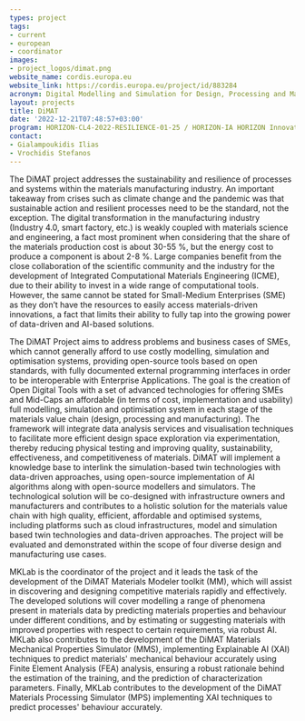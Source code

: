 ```yaml
---
types: project
tags:
- current
- european
- coordinator 
images:
- project_logos/dimat.png
website_name: cordis.europa.eu
website_link: https://cordis.europa.eu/project/id/883284
acronym: Digital Modelling and Simulation for Design, Processing and Manufacturing of Advanced Materials 
layout: projects
title: DiMAT
date: '2022-12-21T07:48:57+03:00'
program: HORIZON-CL4-2022-RESILIENCE-01-25 / HORIZON-IA HORIZON Innovation Actions
contact:
- Gialampoukidis Ilias 
- Vrochidis Stefanos
---
```

<p>
The DiMAT project addresses the sustainability and resilience of processes and systems within the materials manufacturing industry. An important takeaway from crises such as climate change and the pandemic was that sustainable action and resilient processes need to be the standard, not the exception. The digital transformation in the manufacturing industry (Industry 4.0, smart factory, etc.) is weakly coupled with materials science and engineering, a fact most prominent when considering that the share of the materials production cost is about 30-55 %, but the energy cost  to produce a component is about 2-8 %. Large companies benefit from the close collaboration of the scientific community and the industry for the development of Integrated Computational Materials Engineering (ICME), due to their ability to invest in a wide range of computational tools. However, the same cannot be stated for Small-Medium Enterprises (SME) as they don’t have the resources to easily access materials-driven innovations, a fact that limits their ability to fully tap into the growing power of data-driven and AI-based solutions.
</p>
<p>
Τhe DiMAT Project aims to address problems and business cases of SMEs, which cannot generally afford to use costly modelling, simulation and optimisation systems, providing open-source tools based on open standards, with fully documented external programming interfaces in order to be interoperable with Enterprise Applications. The goal is the creation of Open Digital Tools with a set of advanced technologies for offering SMEs and Mid-Caps an affordable (in terms of cost, implementation and usability) full modelling, simulation and optimisation system in each stage of the materials value chain (design, processing and manufacturing). The framework will integrate data analysis services and visualisation techniques to facilitate more efficient design space exploration via experimentation, thereby reducing physical testing and improving quality, sustainability, effectiveness, and competitiveness of materials. DiMAT will implement a knowledge base to interlink the simulation-based twin technologies with data-driven approaches, using open-source implementation of AI algorithms along with open-source modellers and simulators. The technological solution will be co-designed with infrastructure owners and manufacturers and contributes to a holistic solution for the materials value chain with high quality, efficient, affordable and optimised systems, including platforms such as cloud infrastructures, model and simulation based twin technologies and data-driven approaches. The project will be evaluated and demonstrated within the scope of four diverse design and manufacturing use cases.
</p>
<p>
MKLab is the coordinator of the project and it leads the task of the development of the DiMAT Materials Modeler toolkit (MM), which will assist in discovering and designing competitive materials rapidly and effectively. The developed solutions will cover modelling a range of phenomena present in materials data by predicting materials properties and behaviour under different conditions, and by estimating or suggesting materials with improved properties with respect to certain requirements, via robust AI. MKLab also contributes to the development of the DiMAT Materials Mechanical Properties Simulator (MMS), implementing Explainable AI (XAI) techniques to predict materials' mechanical behaviour accurately using Finite Element Analysis (FEA) analysis, ensuring a robust rationale behind the estimation of the training, and the prediction of characterization parameters. Finally, MKLab contributes to the development of the DiMAT Materials Processing Simulator (MPS) implementing XAI techniques to predict processes' behaviour accurately.
</p>

